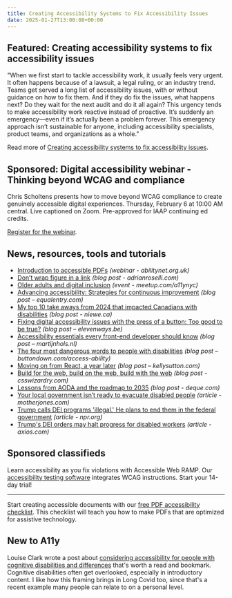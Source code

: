 ```yaml
---
title: Creating Accessibility Systems to Fix Accessibility Issues
date: 2025-01-27T13:00:08+00:00
---
```


## Featured: Creating accessibility systems to fix accessibility issues

"When we first start to tackle accessibility work, it usually feels very urgent. It often happens because of a lawsuit, a legal ruling, or an industry trend. Teams get served a long list of accessibility issues, with or without guidance on how to fix them. And if they do fix the issues, what happens next? Do they wait for the next audit and do it all again? This urgency tends to make accessibility work reactive instead of proactive. It’s suddenly an emergency—even if it’s actually been a problem forever. This emergency approach isn’t sustainable for anyone, including accessibility specialists, product teams, and organizations as a whole."

Read more of [Creating accessibility systems to fix accessibility issues](https://assistivlabs.com/articles/accessibility-systems).

## Sponsored: Digital accessibility webinar - Thinking beyond WCAG and compliance

Chris Scholtens presents how to move beyond WCAG compliance to create genuinely accessible digital experiences. Thursday, February 6 at 10:00 AM central. Live captioned on Zoom. Pre-approved for IAAP continuing ed credits.

[Register for the webinar](https://us02web.zoom.us/webinar/register/1817377805862/WN_y0ED73dxRZaP7x7v7DY4aQ).

## News, resources, tools and tutorials

- [Introduction to accessible PDFs](https://abilitynet.org.uk/webinars/introduction-accessible-pdfs) *(webinar - abilitynet.org.uk)*
- [Don’t wrap figure in a link](https://adrianroselli.com/2025/01/dont-wrap-figure-in-a-link.html) *(blog post - adrianroselli.com)*
- [Older adults and digital inclusion](https://www.meetup.com/a11ynyc/events/305131910/) *(event - meetup.com/a11ynyc)*
- [Advancing accessibility: Strategies for continuous improvement](https://equalentry.com/advancing-accessibility-strategies-for-continuous-improvement/) *(blog post – equalentry.com)*
- [My top 10 take aways from 2024 that impacted Canadians with disabilities](https://niewe.ca/my-top-10-take-aways-from-2024-that-impacted-canadians-with-disabilities) *(blog post - niewe.ca)*
- [Fixing digital accessibility issues with the press of a button: Too good to be true?](https://www.elevenways.be/en/articles/overlays-digital-accessibility-fix-with-a-press-of-a-button) *(blog post – elevenways.be)*
- [Accessibility essentials every front-end developer should know](https://martijnhols.nl/blog/accessibility-essentials-every-front-end-developer-should-know) *(blog post – martijnhols.nl)*
- [The four most dangerous words to people with disabilities](https://buttondown.com/access-ability/archive/the-four-most-dangerous-words-to-people-with/) *(blog post – buttondown.com/access-ability)*
- [Moving on from React, a year later](https://kellysutton.com/2025/01/18/moving-on-from-react-a-year-later.html) *(blog post – kellysutton.com)*
- [Build for the web, build on the web, build with the web](https://csswizardry.com/2025/01/build-for-the-web-build-on-the-web-build-with-the-web/) *(blog post - csswizardry.com)*
- [Lessons from AODA and the roadmap to 2035](https://www.deque.com/blog/lessons-from-aoda-and-the-roadmap-to-2035/) *(blog post - deque.com)*
- [Your local government isn’t ready to evacuate disabled people](https://www.motherjones.com/environment/2025/01/california-la-wildifres-disabled-evacuation-audit/) *(article - motherjones.com)*
- [Trump calls DEI programs 'illegal.' He plans to end them in the federal government](https://www.npr.org/2025/01/23/nx-s1-5271588/trump-dei-diversity-equity-inclusion-federal-workers-government) *(article - npr.org)*
- [Trump's DEI orders may halt progress for disabled workers](https://www.axios.com/2025/01/24/dei-orders-disabled-workers-telework) *(article - axios.com)*

## Sponsored classifieds

Learn accessibility as you fix violations with Accessible Web RAMP. Our [accessibility testing software](http://accessibleweb.com/?utm_source=a11y_weekly&utm_medium=ad&utm_campaign=a11y_top_ad) integrates WCAG instructions. Start your 14-day trial!

---

Start creating accessible documents with our [free PDF accessibility checklist](https://www.insytful.com/community/blog/pdf-accessibility-checklist-how-to-create-accessible-pdfs?utm_source=A11y+weekly&utm_medium=newsletter&utm_campaign=A11y+weekly+January&utm_content=pdf+accessibility+checklist). This checklist will teach you how to make PDFs that are optimized for assistive technology.

## New to A11y

Louise Clark wrote a post about [considering accessibility for people with cognitive disabilities and differences](https://scribe.rip/considering-accessibility-for-people-with-cognitive-disabilities-and-differences-b208dc132a8c) that's worth a read and bookmark. Cognitive disabilities often get overlooked, especially in introductory content. I like how this framing brings in Long Covid too, since that's a recent example many people can relate to on a personal level.
